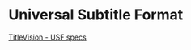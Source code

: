 Universal Subtitle Format
=========================

[TitleVision - USF specs](http://www.titlevision.dk/usf.htm)

